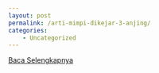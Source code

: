 ```yaml
---
layout: post
permalink: /arti-mimpi-dikejar-3-anjing/
categories:
    - Uncategorized
---
```


[Baca Selengkapnya](/01)